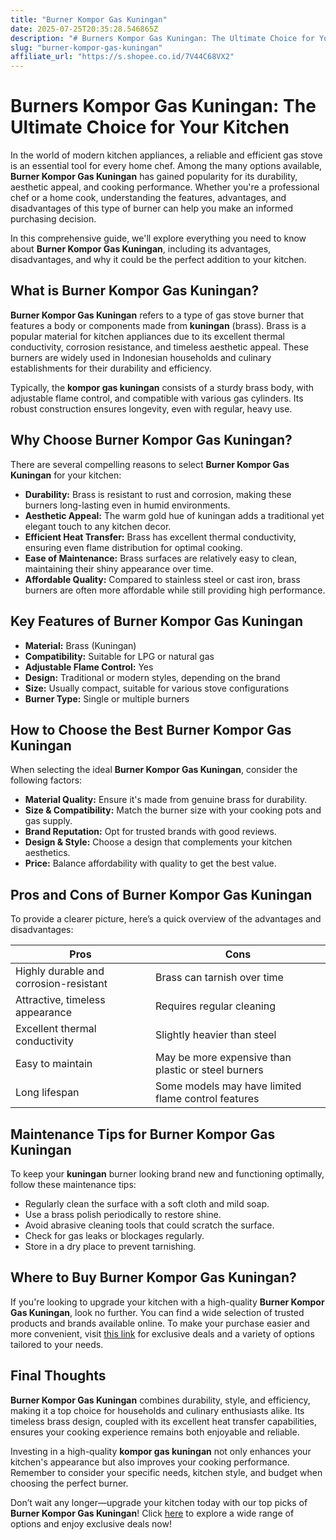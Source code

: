 ```yaml
---
title: "Burner Kompor Gas Kuningan"
date: 2025-07-25T20:35:28.546865Z
description: "# Burners Kompor Gas Kuningan: The Ultimate Choice for Your Kitchen..."
slug: "burner-kompor-gas-kuningan"
affiliate_url: "https://s.shopee.co.id/7V44C68VX2"
---
```

# Burners Kompor Gas Kuningan: The Ultimate Choice for Your Kitchen

In the world of modern kitchen appliances, a reliable and efficient gas stove is an essential tool for every home chef. Among the many options available, **Burner Kompor Gas Kuningan** has gained popularity for its durability, aesthetic appeal, and cooking performance. Whether you're a professional chef or a home cook, understanding the features, advantages, and disadvantages of this type of burner can help you make an informed purchasing decision.

In this comprehensive guide, we'll explore everything you need to know about **Burner Kompor Gas Kuningan**, including its advantages, disadvantages, and why it could be the perfect addition to your kitchen.

## What is Burner Kompor Gas Kuningan?

**Burner Kompor Gas Kuningan** refers to a type of gas stove burner that features a body or components made from **kuningan** (brass). Brass is a popular material for kitchen appliances due to its excellent thermal conductivity, corrosion resistance, and timeless aesthetic appeal. These burners are widely used in Indonesian households and culinary establishments for their durability and efficiency.

Typically, the **kompor gas kuningan** consists of a sturdy brass body, with adjustable flame control, and compatible with various gas cylinders. Its robust construction ensures longevity, even with regular, heavy use.

## Why Choose Burner Kompor Gas Kuningan?

There are several compelling reasons to select **Burner Kompor Gas Kuningan** for your kitchen:

- **Durability:** Brass is resistant to rust and corrosion, making these burners long-lasting even in humid environments.
- **Aesthetic Appeal:** The warm gold hue of kuningan adds a traditional yet elegant touch to any kitchen decor.
- **Efficient Heat Transfer:** Brass has excellent thermal conductivity, ensuring even flame distribution for optimal cooking.
- **Ease of Maintenance:** Brass surfaces are relatively easy to clean, maintaining their shiny appearance over time.
- **Affordable Quality:** Compared to stainless steel or cast iron, brass burners are often more affordable while still providing high performance.

## Key Features of Burner Kompor Gas Kuningan

- **Material:** Brass (Kuningan)
- **Compatibility:** Suitable for LPG or natural gas
- **Adjustable Flame Control:** Yes
- **Design:** Traditional or modern styles, depending on the brand
- **Size:** Usually compact, suitable for various stove configurations
- **Burner Type:** Single or multiple burners

## How to Choose the Best Burner Kompor Gas Kuningan

When selecting the ideal **Burner Kompor Gas Kuningan**, consider the following factors:

- **Material Quality:** Ensure it's made from genuine brass for durability.
- **Size & Compatibility:** Match the burner size with your cooking pots and gas supply.
- **Brand Reputation:** Opt for trusted brands with good reviews.
- **Design & Style:** Choose a design that complements your kitchen aesthetics.
- **Price:** Balance affordability with quality to get the best value.

## Pros and Cons of Burner Kompor Gas Kuningan

To provide a clearer picture, here’s a quick overview of the advantages and disadvantages:

| Pros                                     | Cons                          |
|------------------------------------------|------------------------------|
| Highly durable and corrosion-resistant | Brass can tarnish over time |
| Attractive, timeless appearance         | Requires regular cleaning   |
| Excellent thermal conductivity          | Slightly heavier than steel |
| Easy to maintain                        | May be more expensive than plastic or steel burners |
| Long lifespan                             | Some models may have limited flame control features |

## Maintenance Tips for Burner Kompor Gas Kuningan

To keep your **kuningan** burner looking brand new and functioning optimally, follow these maintenance tips:

- Regularly clean the surface with a soft cloth and mild soap.
- Use a brass polish periodically to restore shine.
- Avoid abrasive cleaning tools that could scratch the surface.
- Check for gas leaks or blockages regularly.
- Store in a dry place to prevent tarnishing.

## Where to Buy Burner Kompor Gas Kuningan?

If you're looking to upgrade your kitchen with a high-quality **Burner Kompor Gas Kuningan**, look no further. You can find a wide selection of trusted products and brands available online. To make your purchase easier and more convenient, visit [this link](https://s.shopee.co.id/7V44C68VX2) for exclusive deals and a variety of options tailored to your needs.

## Final Thoughts

**Burner Kompor Gas Kuningan** combines durability, style, and efficiency, making it a top choice for households and culinary enthusiasts alike. Its timeless brass design, coupled with its excellent heat transfer capabilities, ensures your cooking experience remains both enjoyable and reliable.

Investing in a high-quality **kompor gas kuningan** not only enhances your kitchen's appearance but also improves your cooking performance. Remember to consider your specific needs, kitchen style, and budget when choosing the perfect burner.

Don’t wait any longer—upgrade your kitchen today with our top picks of **Burner Kompor Gas Kuningan**! Click [here](https://s.shopee.co.id/7V44C68VX2) to explore a wide range of options and enjoy exclusive deals now!